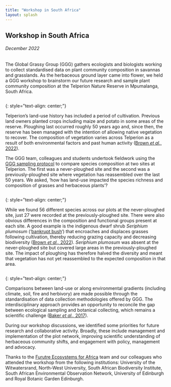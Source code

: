 ```yaml
---
title: "Workshop in South Africa"
layout: splash
---
```

## Workshop in South Africa
###### *December 2022*


The Global Grassy Group (GGG) gathers ecologists and biologists working to collect standardised data on plant community composition in savannas and grasslands. As the herbaceous ground layer came into flower, we held a GGG workshop to brainstorm our future research and sample plant community composition at the Telperion Nature Reserve in Mpumalanga, South Africa.  

<figure style="width: 1000px" class="align-centre">
  <img src="{{ site.url }}{{ site.baseurl }}/images/t-4.jpg" alt="">
</figure>
{: style="text-align: center;"}

Telperion’s land-use history has included a period of cultivation. Previous land owners planted crops including maize and potato in some areas of the reserve. Ploughing last occurred roughly 50 years ago and, since then, the reserve has been managed with the intention of allowing native vegetation to recover. The composition of vegetation varies across Telperion as a result of both environmental factors and past human activity ([Brown *et al*., 2022](https://vcs.pensoft.net/article/85209/download/pdf/)).

The GGG team, colleagues and students undertook fieldwork using the [GGG sampling protocol](https://protocolexchange.researchsquare.com/article/pex-1905/v1) to compare species composition at two sites at Telperion. The first was a never-ploughed site and the second was a previously-ploughed site where vegetation has reassembled over the last 50 years. We asked, ‘how has land-use impacted the species richness and composition of grasses and herbaceous plants’?

<figure style="width: 1000px" class="align-centre">
  <img src="{{ site.url }}{{ site.baseurl }}/images/t-6.jpg" alt="">
</figure>
{: style="text-align: center;"}

While we found 56 different species across our plots at the never-ploughed site, just 27 were recorded at the previously-ploughed site. There were also obvious differences in the composition and functional groups present at each site. A good example is the indigenous dwarf shrub *Seriphium plumosum* (‘[bankrupt bush](https://www.sanbi.org/news/bankrupt-bush-to-be-listed-indicator-of-bush-encroachment/)‘) that encroaches and displaces grasses following cultivation, thereby reducing grazing capacity and decreasing biodiversity ([Brown *et al*., 2022](https://vcs.pensoft.net/article/85209/download/pdf/)). *Seriphium plumosum* was absent at the never-ploughed site but covered large areas in the previously-ploughed site. The impact of ploughing has therefore halved the diversity and meant that vegetation has not yet reassembled to the expected composition in that area. 

<figure style="width: 1000px" class="align-centre">
  <img src="{{ site.url }}{{ site.baseurl }}/images/t-5.jpg" alt="">
</figure>
{: style="text-align: center;"}

Comparisons between land-use or along environmental gradients (including climate, soil, fire and herbivory) are made possible through the standardisation of data collection methodologies offered by GGG. The interdisciplinary approach provides an opportunity to reconcile the gap between ecological sampling and botanical collecting, which remains a scientific challenge ([Baker *et al*., 2017](https://www.sciencedirect.com/science/article/pii/S0169534717300228)). 

During our workshop discussions, we identified some priorities for future research and collaborative activity. Broadly, these include management and implementation of the plot network, improving scientific understanding of herbaceous community shifts, and engagement with policy, management and advocacy.

Thanks to the [Furutre Ecosystems for Africa](https://futureecosystemsafrica.org/recent-work/) team and our colleagues who attended the workshop from the following institutions: University of the Witwatersrand, North-West University, South African Biodiversity Institute, South African Environmental Observation Network, University of Edinburgh and Royal Botanic Garden Edinburgh.
